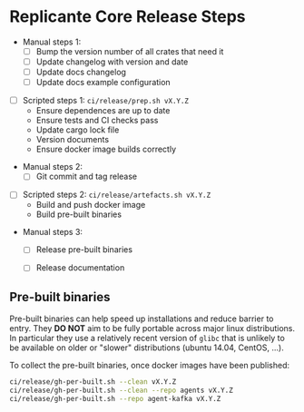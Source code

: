 # Replicante Core Release Steps

- Manual steps 1:
  - [ ] Bump the version number of all crates that need it
  - [ ] Update changelog with version and date
  - [ ] Update docs changelog
  - [ ] Update docs example configuration
- [ ] Scripted steps 1: `ci/release/prep.sh vX.Y.Z`
  - Ensure dependences are up to date
  - Ensure tests and CI checks pass
  - Update cargo lock file
  - Version documents
  - Ensure docker image builds correctly
- Manual steps 2:
  - [ ] Git commit and tag release
- [ ] Scripted steps 2: `ci/release/artefacts.sh vX.Y.Z`
  - Build and push docker image
  - Build pre-built binaries
- Manual steps 3:
  - [ ] Release pre-built binaries
  - [ ] Release documentation


## Pre-built binaries
Pre-built binaries can help speed up installations and reduce barrier to entry.
They **DO NOT** aim to be fully portable across major linux distributions.
In particular they use a relatively recent version of `glibc` that is unlikely
to be available on older or "slower" distributions (ubuntu 14.04, CentOS, ...).

To collect the pre-built binaries, once docker images have been published:
```bash
ci/release/gh-per-built.sh --clean vX.Y.Z
ci/release/gh-per-built.sh --clean --repo agents vX.Y.Z
ci/release/gh-per-built.sh --repo agent-kafka vX.Y.Z
```
